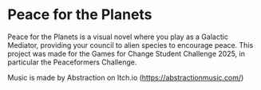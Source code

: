 # Peace for the Planets

Peace for the Planets is a visual novel where you play as a Galactic Mediator, providing your council to alien species to encourage peace. This project was made for the Games for Change Student Challenge 2025, in particular the Peaceformers Challenge.

Music is made by Abstraction on Itch.io (https://abstractionmusic.com/)
